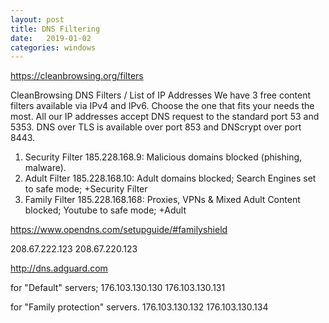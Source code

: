 ```yaml
---
layout: post
title: DNS Filtering
date:   2019-01-02
categories: windows
---
```


<https://cleanbrowsing.org/filters>

CleanBrowsing DNS Filters / List of IP Addresses
We have 3 free content filters available via IPv4 and IPv6. Choose the one that fits your needs the most. All our IP addresses accept DNS request to the standard port 53 and 5353. DNS over TLS is available over port 853 and DNScrypt over port 8443.

1. Security Filter 185.228.168.9:   Malicious domains blocked (phishing, malware).
2. Adult Filter      185.228.168.10:  Adult domains blocked; Search Engines set to safe mode; +Security Filter
3. Family Filter    185.228.168.168: Proxies, VPNs & Mixed Adult Content blocked; Youtube to safe mode; +Adult

<https://www.opendns.com/setupguide/#familyshield>

208.67.222.123
208.67.220.123

<http://dns.adguard.com>

for "Default" servers;
176.103.130.130
176.103.130.131

for "Family protection" servers.
176.103.130.132
176.103.130.134